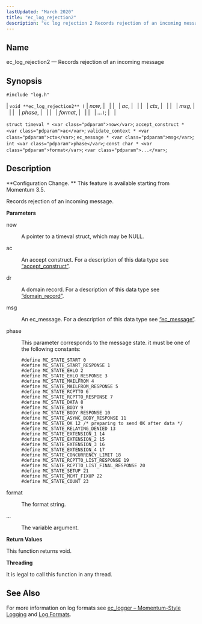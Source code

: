 ```yaml
---
lastUpdated: "March 2020"
title: "ec_log_rejection2"
description: "ec log rejection 2 Records rejection of an incoming message void ec log rejection 2 now ac ctx msg phase format struct timeval now accept construct ac validate context ctx ec message msg int phase const char format Configuration Change This feature is available starting from Momentum 3 5 Records..."
---
```


<a name="apis.ec_log_rejection2"></a> 
## Name

ec_log_rejection2 — Records rejection of an incoming message

## Synopsis

`#include "log.h"`

| `void **ec_log_rejection2** (` | <var class="pdparam">now</var>, |   |
|   | <var class="pdparam">ac</var>, |   |
|   | <var class="pdparam">ctx</var>, |   |
|   | <var class="pdparam">msg</var>, |   |
|   | <var class="pdparam">phase</var>, |   |
|   | <var class="pdparam">format</var>, |   |
|   | <var class="pdparam">...</var>`)`; |   |

`struct timeval * <var class="pdparam">now</var>`;
`accept_construct * <var class="pdparam">ac</var>`;
`validate_context * <var class="pdparam">ctx</var>`;
`ec_message * <var class="pdparam">msg</var>`;
`int <var class="pdparam">phase</var>`;
`const char * <var class="pdparam">format</var>`;
`<var class="pdparam">...</var>`;<a name="idp54253872"></a> 
## Description

**Configuration Change. ** This feature is available starting from Momentum 3.5.

Records rejection of an incoming message.

**<a name="idp54256752"></a> Parameters**

<dl class="variablelist">

<dt>now</dt>

<dd>

A pointer to a timeval struct, which may be NULL.

</dd>

<dt>ac</dt>

<dd>

An accept construct. For a description of this data type see [“accept_construct”](/momentum/3/3-api/structs-accept-construct).

</dd>

<dt>dr</dt>

<dd>

A domain record. For a description of this data type see [“domain_record”](/momentum/3/3-api/structs-domain-record).

</dd>

<dt>msg</dt>

<dd>

An ec_message. For a description of this data type see [“ec_message”](/momentum/3/3-api/structs-ec-message).

</dd>

<dt>phase</dt>

<dd>

This parameter corresponds to the message state. it must be one of the following constants:

```
#define MC_STATE_START 0
#define MC_STATE_START_RESPONSE 1
#define MC_STATE_EHLO 2
#define MC_STATE_EHLO_RESPONSE 3
#define MC_STATE_MAILFROM 4
#define MC_STATE_MAILFROM_RESPONSE 5
#define MC_STATE_RCPTTO 6
#define MC_STATE_RCPTTO_RESPONSE 7
#define MC_STATE_DATA 8
#define MC_STATE_BODY 9
#define MC_STATE_BODY_RESPONSE 10
#define MC_STATE_ASYNC_BODY_RESPONSE 11
#define MC_STATE_OK 12 /* preparing to send OK after data */
#define MC_STATE_RELAYING_DENIED 13
#define MC_STATE_EXTENSION_1 14
#define MC_STATE_EXTENSION_2 15
#define MC_STATE_EXTENSION_3 16
#define MC_STATE_EXTENSION_4 17
#define MC_STATE_CONCURRENCY_LIMIT 18
#define MC_STATE_RCPTTO_LIST_RESPONSE 19
#define MC_STATE_RCPTTO_LIST_FINAL_RESPONSE 20
#define MC_STATE_SETUP 21
#define MC_STATE_MCMT_FIXUP 22
#define MC_STATE_COUNT 23
```
</dd>

<dt>format</dt>

<dd>

The format string.

</dd>

<dt>...</dt>

<dd>

The variable argument.

</dd>

</dl>

**<a name="idp54273856"></a> Return Values**

This function returns void.

**<a name="idp54274768"></a> Threading**

It is legal to call this function in any thread.

<a name="idp54275872"></a> 
## See Also

For more information on log formats see [ec_logger – Momentum-Style Logging](/momentum/3/3-reference/3-reference-modules-ec-logger) and [Log Formats](/momentum/3/3-reference/3-reference-log-formats).